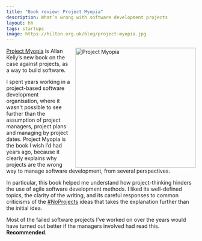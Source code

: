 ```yaml
---
title: "Book review: Project Myopia"
description: What’s wrong with software development projects
layout: hh
tags: startups
image: https://hilton.org.uk/blog/project-myopia.jpg
---
```


<a href="https://www.allankellyassociates.co.uk/articles/continuous-digital/"><img src="project-myopia.jpg" alt="Project Myopia" style="width:320px;float:right;margin-left:1em"></a>

[Project Myopia](https://www.allankellyassociates.co.uk/articles/continuous-digital/) is Allan Kelly’s new book on the case against projects, as a way to build software.

I spent years working in a project-based software development organisation, where it wasn't possible to see further than the assumption of project managers, project plans and managing by project dates.
Project Myopia is the book I wish I’d had years ago, because it clearly explains why projects are the wrong way to manage software development, from several perspectives.

In particular, this book helped me understand how project-thinking hinders the use of agile software development methods.
I liked its well-defined topics, the clarity of the writing, and its careful responses to common criticisms of the [#NoProjects](https://twitter.com/hashtag/noprojects) ideas that takes the explanation further than the initial idea.

Most of the failed software projects I’ve worked on over the years would have turned out better if the managers involved had read this.
**Recommended.**
